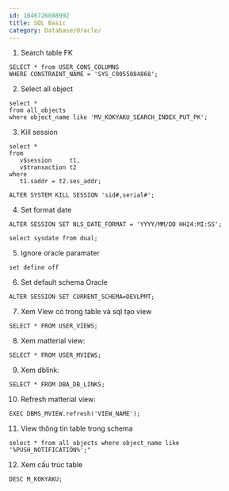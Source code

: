 ```yaml
---
id: 1646726888992
title: SQL Basic
category: Database/Oracle/
---
```


1. Search table FK
```
SELECT * from USER_CONS_COLUMNS
WHERE CONSTRAINT_NAME = 'SYS_C0055084868';
```
2. Select all object
```
select *
from all_objects 
where object_name like 'MV_KOKYAKU_SEARCH_INDEX_PUT_PK';
```
3. Kill session
```
select *
from
   v$session     t1, 
   v$transaction t2
where
   t1.saddr = t2.ses_addr;
```
```
ALTER SYSTEM KILL SESSION 'sid#,serial#';
```

4. Set format date
```
ALTER SESSION SET NLS_DATE_FORMAT = 'YYYY/MM/DD HH24:MI:SS';
```
```
select sysdate from dual; 
```
5. Ignore oracle paramater
```
set define off
```
6. Set default schema Oracle
```
ALTER SESSION SET CURRENT_SCHEMA=DEVLPMT;
```
7. Xem View có trong table và sql tạo view

```
SELECT * FROM USER_VIEWS;
```
8. Xem matterial view:

```
SELECT * FROM USER_MVIEWS;
```
9. Xem dblink:

```
SELECT * FROM DBA_DB_LINKS;
```
10. Refresh matterial view:
```
EXEC DBMS_MVIEW.refresh('VIEW_NAME');
```
11. View thông tin table trong schema

```
select * from all_objects where object_name like '%PUSH_NOTIFICATION%';"
```
12. Xem cấu trúc table

```
DESC M_KOKYAKU;
```
